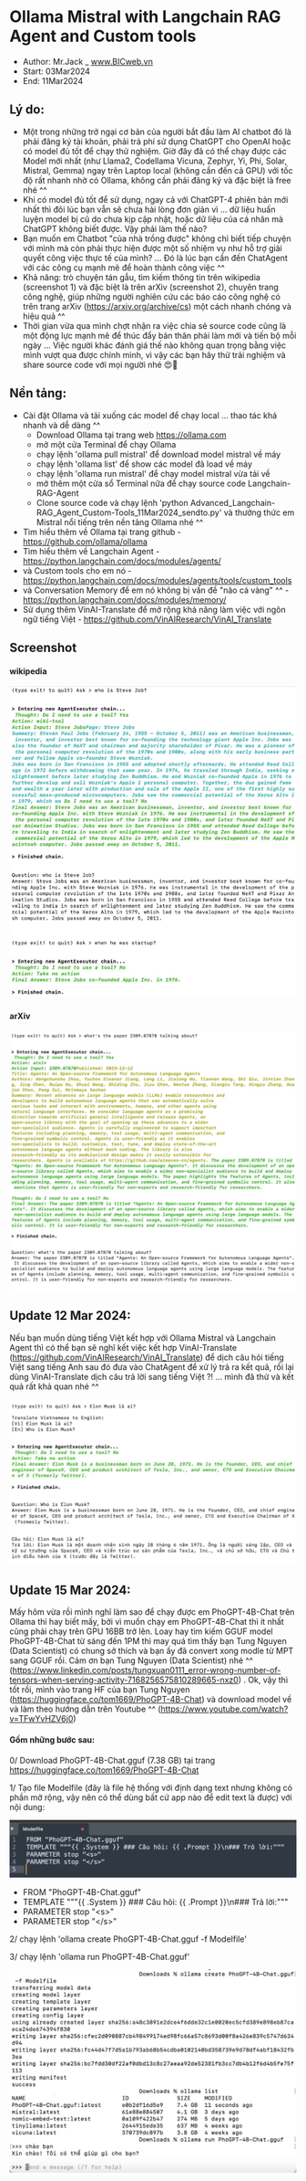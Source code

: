 # Ollama Mistral with Langchain RAG Agent and Custom tools
- Author: Mr.Jack _ www.BICweb.vn
- Start: 03Mar2024
- End: 11Mar2024

## Lý do:
- Một trong những trở ngại cơ bản của người bắt đầu làm AI chatbot đó là phải đăng ký tài khoản, phải trả phí sử dụng ChatGPT cho OpenAI hoặc có model đủ tốt để chạy thử nghiệm. Giờ đây đã có thể chạy được các Model mới nhất (như Llama2, Codellama Vicuna, Zephyr, Yi, Phi, Solar, Mistral, Gemma) ngay trên Laptop local (không cần đến cả GPU) với tốc độ rất nhanh nhờ có Ollama, không cần phải đăng ký và đặc biệt là free nhé ^^
- Khi có model đủ tốt để sử dụng, ngay cả với ChatGPT-4 phiên bản mới nhất thì đôi lúc bạn vẫn sẽ chưa hài lòng đơn giản vì ... dữ liệu huấn luyện model bị cũ do chưa kịp cập nhật, hoặc dữ liệu của cá nhân mà ChatGPT không biết được. Vậy phải làm thế nào?
- Bạn muốn em Chatbot "của nhà trồng được" không chỉ biết tiếp chuyện với mình mà còn phải thực hiện được một số nhiệm vụ như hỗ trợ giải quyết công việc thực tế của mình? ... Đó là lúc bạn cần đến ChatAgent với các công cụ mạnh mẽ để hoàn thành công việc ^^
- Khả năng: trò chuyện tán gẫu, tìm kiếm thông tin trên wikipedia (screenshot 1) và đặc biệt là trên arXiv (screenshot 2), chuyên trang công nghệ, giúp những người nghiên cứu các báo cáo công nghệ có trên trang arXiv (https://arxiv.org/archive/cs) một cách nhanh chóng và hiệu quả ^^
- Thời gian vừa qua mình chợt nhận ra việc chia sẻ source code cũng là một động lực mạnh mẽ để thúc đẩy bản thân phải làm mới và tiến bộ mỗi ngày ... Việc người khác đánh giá thế nào không quan trọng bằng việc mình vượt qua được chính mình, vì vậy các bạn hãy thử trải nghiệm và share source code với mọi người nhé 😍🥳

## Nền tảng:
- Cài đặt Ollama và tải xuống các model để chạy local ... thao tác khá nhanh và dễ dàng ^^
  - Download Ollama tại trang web https://ollama.com
  - mở một cửa Terminal để chạy Ollama
  - chạy lệnh 'ollama pull mistral' để download model mistral về máy
  - chạy lệnh 'ollama list' để show các model đã load về máy
  - chạy lệnh 'ollama run mistral' để chạy model mistral vừa tải về
  - mở thêm một cửa sổ Terminal nữa để chạy source code Langchain-RAG-Agent
  - Clone source code và chạy lệnh 'python Advanced_Langchain-RAG_Agent_Custom-Tools_11Mar2024_sendto.py' và thưởng thức em Mistral nổi tiếng trên nền tảng Ollama nhé ^^
- Tìm hiểu thêm về Ollama tại trang github - https://github.com/ollama/ollama
- Tìm hiểu thêm về Langchain Agent - https://python.langchain.com/docs/modules/agents/
- và Custom tools cho em nó - https://python.langchain.com/docs/modules/agents/tools/custom_tools
- và Conversation Memory để em nó không bị vấn đề "não cá vàng" ^^ - https://python.langchain.com/docs/modules/memory/
- Sử dụng thêm VinAI-Translate để mở rộng khả năng làm việc với ngôn ngữ tiếng Việt - https://github.com/VinAIResearch/VinAI_Translate

## Screenshot
#### wikipedia
![alt-text](https://github.com/Mr-Jack-Tung/Ollama-Mistral-with-Langchain-RAG-Agent-and-Custom-tools/blob/main/Ollama%20Mistral%20with%20Langchain%20RAG%20Agent%20and%20Custom%20tools%20-%20Screenshot.jpg)

#### arXiv
![alt-text](https://github.com/Mr-Jack-Tung/Ollama-Mistral-with-Langchain-RAG-Agent-and-Custom-tools/blob/main/Ollama%20Mistral%20with%20Langchain%20RAG%20Agent%20and%20Custom%20tools%20-%20Screenshot-2.jpg)

## Update 12 Mar 2024:
Nếu bạn muốn dùng tiếng Việt kết hợp với Ollama Mistral và Langchain Agent thì có thể bạn sẽ nghĩ kết việc kết hợp VinAI-Translate (https://github.com/VinAIResearch/VinAI_Translate) để dịch câu hỏi tiếng Việt sang tiếng Anh sau đó đưa vào ChatAgent để xử lý trả ra kết quả, rồi lại dùng VinAI-Translate dịch câu trả lời sang tiếng Việt ?! ... mình đã thử và kết quả rất khả quan nhé ^^

![alt-text](https://github.com/Mr-Jack-Tung/Ollama-Mistral-with-Langchain-RAG-Agent-and-Custom-tools/blob/main/VinAI-Translate%20with%20Ollama%20Mistral%20with%20Langchain%20RAG%20Agent%20and%20Custom%20tools%20-%20Screenshot-3.jpg)

## Update 15 Mar 2024:
Mấy hôm vừa rồi mình nghĩ làm sao để chạy được em PhoGPT-4B-Chat trên Ollama thì hay biết mấy, bởi vì muốn chạy em PhoGPT-4B-Chat thì ít nhất cũng phải chạy trên GPU 16BB trở lên. Loay hay tìm kiếm GGUF model PhoGPT-4B-Chat từ sáng đến 1PM thì may quá tìm thấy bạn Tung Nguyen (Data Scientist) có chung sở thích và bạn ấy đã convert xong modle từ MPT sang GGUF rồi. Cảm ơn bạn Tung Nguyen (Data Scientist) nhé ^^ (https://www.linkedin.com/posts/tungxuan0111_error-wrong-number-of-tensors-when-serving-activity-7168256575810289665-nxz0) . Ok, vậy thì tốt rồi, mình vào trang HF của bạn Tung Nguyen (https://huggingface.co/tom1669/PhoGPT-4B-Chat) và download model về và làm theo hướng dẫn trên Youtube ^^ (https://www.youtube.com/watch?v=TFwYvHZV6j0) 

#### Gồm những bước sau:
0/ Download PhoGPT-4B-Chat.gguf (7.38 GB) tại trang https://huggingface.co/tom1669/PhoGPT-4B-Chat

1/ Tạo file Modelfile (đây là file hệ thống với định dạng text nhưng không có phần mở rộng, vậy nên có thể dùng bất cứ app nào để edit text là được) với nội dung:

![alt-text](https://github.com/Mr-Jack-Tung/Ollama-Mistral-with-Langchain-RAG-Agent-and-Custom-tools/blob/main/PhoGPT-4B-Chat-Ollama-Modelfile.jpg)

- FROM "PhoGPT-4B-Chat.gguf"
- TEMPLATE """{{ .System }} ### Câu hỏi: {{ .Prompt }}\n### Trả lời:"""
- PARAMETER stop "\<s\>"
- PARAMETER stop "\<\/s\>"

2/ chạy lệnh 'ollama create PhoGPT-4B-Chat.gguf -f Modelfile'

3/ chạy lệnh 'ollama run PhoGPT-4B-Chat.gguf'

![alt-text](https://github.com/Mr-Jack-Tung/Ollama-Mistral-with-Langchain-RAG-Agent-and-Custom-tools/blob/main/PhoGPT-4B-Chat-Ollama-Setup%26Run.jpg)
